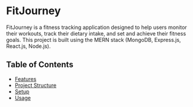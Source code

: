 # FitJourney

FitJourney is a fitness tracking application designed to help users monitor their workouts, track their dietary intake, and set and achieve their fitness goals. This project is built using the MERN stack (MongoDB, Express.js, React.js, Node.js).

## Table of Contents
- [Features](#features)
- [Project Structure](#project-structure)
- [Setup](#setup)
- [Usage](#usage)

